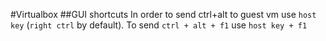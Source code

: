 #Virtualbox
##GUI shortcuts
In order to send ctrl+alt to guest vm use `host key` (`right ctrl` by default).
To send `ctrl + alt + f1` use `host key + f1`